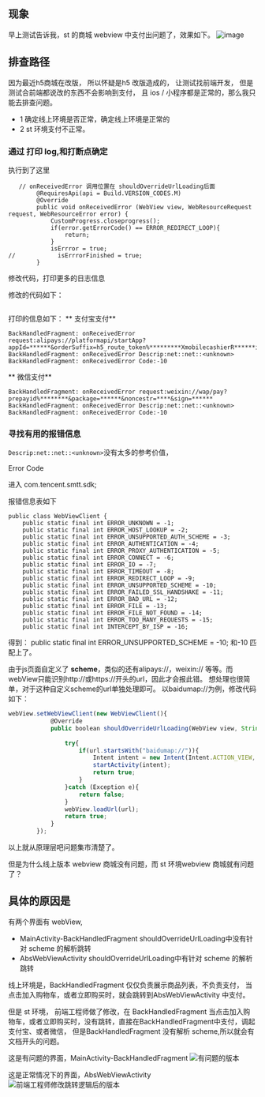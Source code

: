 ## 现象
早上测试告诉我，st 的商城 webview 中支付出问题了，效果如下。
![image](img/image.png)

## 排查路径
因为最近h5商城在改版， 所以怀疑是h5 改版造成的， 让测试找前端开发，
但是测试合前端都说改的东西不会影响到支付， 且 ios / 小程序都是正常的，那么我只能去排查问题。

 - 1 确定线上环境是否正常，确定线上环境是正常的
 - 2 st 环境支付不正常。

### 通过 打印 log,和打断点确定

执行到了这里
```
   // onReceivedError 调用位置在 shouldOverrideUrlLoading后面
        @RequiresApi(api = Build.VERSION_CODES.M)
        @Override
        public void onReceivedError (WebView view, WebResourceRequest request, WebResourceError error) {
            CustomProgress.closeprogress();
            if(error.getErrorCode() == ERROR_REDIRECT_LOOP){
                return;
            }
            isErrror = true;
//            isErrrorFinished = true;
        }
```

修改代码，打印更多的日志信息

修改的代码如下：

```
```

打印的信息如下：
** 支付宝支付**
```
BackHandledFragment: onReceivedError request:alipays://platformapi/startApp?appId=******&orderSuffix=h5_route_token%*********XmobilecashierR******is_h5_route*******#Intent;scheme=alipays;package=com.eg.android.AlipayGphone;end
BackHandledFragment: onReceivedError Descrip:net::net::<unknown>
BackHandledFragment: onReceivedError Code:-10
```

** 微信支付**
```
BackHandledFragment: onReceivedError request:weixin://wap/pay?prepayid%********&package=******&noncestr=****&sign=******
BackHandledFragment: onReceivedError Descrip:net::net::<unknown>
BackHandledFragment: onReceivedError Code:-10
```


### 寻找有用的报错信息

`Descrip:net::net::<unknown>`没有太多的参考价值，

Error Code

进入 com.tencent.smtt.sdk;

报错信息表如下
```
public class WebViewClient {
    public static final int ERROR_UNKNOWN = -1;
    public static final int ERROR_HOST_LOOKUP = -2;
    public static final int ERROR_UNSUPPORTED_AUTH_SCHEME = -3;
    public static final int ERROR_AUTHENTICATION = -4;
    public static final int ERROR_PROXY_AUTHENTICATION = -5;
    public static final int ERROR_CONNECT = -6;
    public static final int ERROR_IO = -7;
    public static final int ERROR_TIMEOUT = -8;
    public static final int ERROR_REDIRECT_LOOP = -9;
    public static final int ERROR_UNSUPPORTED_SCHEME = -10;
    public static final int ERROR_FAILED_SSL_HANDSHAKE = -11;
    public static final int ERROR_BAD_URL = -12;
    public static final int ERROR_FILE = -13;
    public static final int ERROR_FILE_NOT_FOUND = -14;
    public static final int ERROR_TOO_MANY_REQUESTS = -15;
    public static final int INTERCEPT_BY_ISP = -16;
```
得到： public static final int ERROR_UNSUPPORTED_SCHEME = -10; 和-10 匹配上了。

由于js页面自定义了 **scheme**，类似的还有alipays://，weixin:// 等等。而webView只能识别http://或https://开头的url，因此才会报此错。
想处理也很简单，对于这种自定义scheme的url单独处理即可。
以baidumap://为例，修改代码如下：

```typescript
webView.setWebViewClient(new WebViewClient(){
            @Override
            public boolean shouldOverrideUrlLoading(WebView view, String url) {
 
                try{
                    if(url.startsWith("baidumap://")){
                        Intent intent = new Intent(Intent.ACTION_VIEW, Uri.parse(url));
                        startActivity(intent);
                        return true;
                    }
                }catch (Exception e){
                    return false;
                }
                webView.loadUrl(url);
                return true;
            }
        });
```

以上就从原理层吧问题集市清楚了。


但是为什么线上版本 webview 商城没有问题，而 st 环境webview 商城就有问题了？

## 具体的原因是
有两个界面有 webView,

- MainActivity-BackHandledFragment  shouldOverrideUrlLoading中没有针对 scheme 的解析跳转
- AbsWebViewActivity    shouldOverrideUrlLoading中有针对 scheme 的解析跳转

线上环境是，BackHandledFragment 仅仅负责展示商品列表，不负责支付，   当点击加入购物车，或者立即购买时，就会跳转到AbsWebViewActivity 中支付。



但是 st 环境， 前端工程师做了修改，在 BackHandledFragment  当点击加入购物车，或者立即购买时，没有跳转，直接在BackHandledFragment中支付，调起
支付宝、或者微信， 但是BackHandledFragment 没有解析 scheme,所以就会有文档开头的问题。

这是有问题的界面，MainActivity-BackHandledFragment
![有问题的版本](img/image_1.png)

这是正常情况下的界面，AbsWebViewActivity
![前端工程师修改跳转逻辑后的版本](img/image_2.png)
